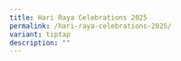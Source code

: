 ```yaml
---
title: Hari Raya Celebrations 2025
permalink: /hari-raya-celebrations-2025/
variant: tiptap
description: ""
---
```


